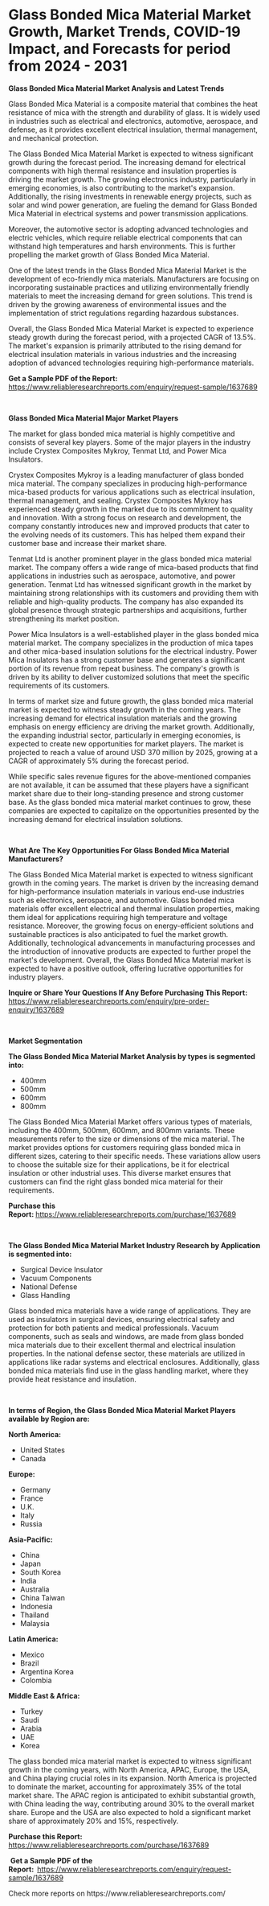<p><h1>Glass Bonded Mica Material Market Growth, Market Trends, COVID-19 Impact, and Forecasts for period from 2024 - 2031</h1></p><p><strong>Glass Bonded Mica Material Market Analysis and Latest Trends</strong></p>
<p><p>Glass Bonded Mica Material is a composite material that combines the heat resistance of mica with the strength and durability of glass. It is widely used in industries such as electrical and electronics, automotive, aerospace, and defense, as it provides excellent electrical insulation, thermal management, and mechanical protection.</p><p>The Glass Bonded Mica Material Market is expected to witness significant growth during the forecast period. The increasing demand for electrical components with high thermal resistance and insulation properties is driving the market growth. The growing electronics industry, particularly in emerging economies, is also contributing to the market's expansion. Additionally, the rising investments in renewable energy projects, such as solar and wind power generation, are fueling the demand for Glass Bonded Mica Material in electrical systems and power transmission applications.</p><p>Moreover, the automotive sector is adopting advanced technologies and electric vehicles, which require reliable electrical components that can withstand high temperatures and harsh environments. This is further propelling the market growth of Glass Bonded Mica Material.</p><p>One of the latest trends in the Glass Bonded Mica Material Market is the development of eco-friendly mica materials. Manufacturers are focusing on incorporating sustainable practices and utilizing environmentally friendly materials to meet the increasing demand for green solutions. This trend is driven by the growing awareness of environmental issues and the implementation of strict regulations regarding hazardous substances.</p><p>Overall, the Glass Bonded Mica Material Market is expected to experience steady growth during the forecast period, with a projected CAGR of 13.5%. The market's expansion is primarily attributed to the rising demand for electrical insulation materials in various industries and the increasing adoption of advanced technologies requiring high-performance materials.</p></p>
<p><strong>Get a Sample PDF of the Report:&nbsp;</strong> <a href="https://www.reliableresearchreports.com/enquiry/request-sample/1637689">https://www.reliableresearchreports.com/enquiry/request-sample/1637689</a></p>
<p>&nbsp;</p>
<p><strong>Glass Bonded Mica Material Major Market Players</strong></p>
<p><p>The market for glass bonded mica material is highly competitive and consists of several key players. Some of the major players in the industry include Crystex Composites Mykroy, Tenmat Ltd, and Power Mica Insulators.</p><p>Crystex Composites Mykroy is a leading manufacturer of glass bonded mica material. The company specializes in producing high-performance mica-based products for various applications such as electrical insulation, thermal management, and sealing. Crystex Composites Mykroy has experienced steady growth in the market due to its commitment to quality and innovation. With a strong focus on research and development, the company constantly introduces new and improved products that cater to the evolving needs of its customers. This has helped them expand their customer base and increase their market share.</p><p>Tenmat Ltd is another prominent player in the glass bonded mica material market. The company offers a wide range of mica-based products that find applications in industries such as aerospace, automotive, and power generation. Tenmat Ltd has witnessed significant growth in the market by maintaining strong relationships with its customers and providing them with reliable and high-quality products. The company has also expanded its global presence through strategic partnerships and acquisitions, further strengthening its market position.</p><p>Power Mica Insulators is a well-established player in the glass bonded mica material market. The company specializes in the production of mica tapes and other mica-based insulation solutions for the electrical industry. Power Mica Insulators has a strong customer base and generates a significant portion of its revenue from repeat business. The company's growth is driven by its ability to deliver customized solutions that meet the specific requirements of its customers.</p><p>In terms of market size and future growth, the glass bonded mica material market is expected to witness steady growth in the coming years. The increasing demand for electrical insulation materials and the growing emphasis on energy efficiency are driving the market growth. Additionally, the expanding industrial sector, particularly in emerging economies, is expected to create new opportunities for market players. The market is projected to reach a value of around USD 370 million by 2025, growing at a CAGR of approximately 5% during the forecast period.</p><p>While specific sales revenue figures for the above-mentioned companies are not available, it can be assumed that these players have a significant market share due to their long-standing presence and strong customer base. As the glass bonded mica material market continues to grow, these companies are expected to capitalize on the opportunities presented by the increasing demand for electrical insulation solutions.</p></p>
<p>&nbsp;</p>
<p><strong>What Are The Key Opportunities For Glass Bonded Mica Material Manufacturers?</strong></p>
<p><p>The Glass Bonded Mica Material market is expected to witness significant growth in the coming years. The market is driven by the increasing demand for high-performance insulation materials in various end-use industries such as electronics, aerospace, and automotive. Glass bonded mica materials offer excellent electrical and thermal insulation properties, making them ideal for applications requiring high temperature and voltage resistance. Moreover, the growing focus on energy-efficient solutions and sustainable practices is also anticipated to fuel the market growth. Additionally, technological advancements in manufacturing processes and the introduction of innovative products are expected to further propel the market's development. Overall, the Glass Bonded Mica Material market is expected to have a positive outlook, offering lucrative opportunities for industry players.</p></p>
<p><strong>Inquire or Share Your Questions If Any Before Purchasing This Report:</strong> <a href="https://www.reliableresearchreports.com/enquiry/pre-order-enquiry/1637689">https://www.reliableresearchreports.com/enquiry/pre-order-enquiry/1637689</a></p>
<p>&nbsp;</p>
<p><strong>Market Segmentation</strong></p>
<p><strong>The Glass Bonded Mica Material Market Analysis by types is segmented into:</strong></p>
<p><ul><li>400mm</li><li>500mm</li><li>600mm</li><li>800mm</li></ul></p>
<p><p>The Glass Bonded Mica Material Market offers various types of materials, including the 400mm, 500mm, 600mm, and 800mm variants. These measurements refer to the size or dimensions of the mica material. The market provides options for customers requiring glass bonded mica in different sizes, catering to their specific needs. These variations allow users to choose the suitable size for their applications, be it for electrical insulation or other industrial uses. This diverse market ensures that customers can find the right glass bonded mica material for their requirements.</p></p>
<p><strong>Purchase this Report:&nbsp;</strong><a href="https://www.reliableresearchreports.com/purchase/1637689">https://www.reliableresearchreports.com/purchase/1637689</a></p>
<p>&nbsp;</p>
<p><strong>The Glass Bonded Mica Material Market Industry Research by Application is segmented into:</strong></p>
<p><ul><li>Surgical Device Insulator</li><li>Vacuum Components</li><li>National Defense</li><li>Glass Handling</li></ul></p>
<p><p>Glass bonded mica materials have a wide range of applications. They are used as insulators in surgical devices, ensuring electrical safety and protection for both patients and medical professionals. Vacuum components, such as seals and windows, are made from glass bonded mica materials due to their excellent thermal and electrical insulation properties. In the national defense sector, these materials are utilized in applications like radar systems and electrical enclosures. Additionally, glass bonded mica materials find use in the glass handling market, where they provide heat resistance and insulation.</p></p>
<p>&nbsp;</p>
<p><strong>In terms of Region, the Glass Bonded Mica Material Market Players available by Region are:</strong></p>
<p>
    <p> <strong> North America: </strong>
        <ul>
            <li>United States</li>
            <li>Canada</li>
        </ul>
        </p> 
    <p> <strong> Europe: </strong>
        <ul>
            <li>Germany</li>
            <li>France</li>
            <li>U.K.</li>
            <li>Italy</li>
            <li>Russia</li>
        </ul>
        </p> 
    <p> <strong> Asia-Pacific: </strong>
        <ul>
            <li>China</li>
            <li>Japan</li>
            <li>South Korea</li>
            <li>India</li>
            <li>Australia</li>
            <li>China Taiwan</li>
            <li>Indonesia</li>
            <li>Thailand</li>
            <li>Malaysia</li>
        </ul>
        </p> 
    <p> <strong> Latin America: </strong>
        <ul>
            <li>Mexico</li>
            <li>Brazil</li>
            <li>Argentina Korea</li>
            <li>Colombia</li>
        </ul>
        </p> 
    <p> <strong> Middle East & Africa: </strong>
        <ul>
            <li>Turkey</li>
            <li>Saudi</li>
            <li>Arabia</li>
            <li>UAE</li>
            <li>Korea</li>
        </ul>
    </p>
    </p>
<p><p>The glass bonded mica material market is expected to witness significant growth in the coming years, with North America, APAC, Europe, the USA, and China playing crucial roles in its expansion. North America is projected to dominate the market, accounting for approximately 35% of the total market share. The APAC region is anticipated to exhibit substantial growth, with China leading the way, contributing around 30% to the overall market share. Europe and the USA are also expected to hold a significant market share of approximately 20% and 15%, respectively.</p></p>
<p><strong>Purchase this Report: </strong><a href="https://www.reliableresearchreports.com/purchase/1637689">https://www.reliableresearchreports.com/purchase/1637689</a></p>
<p>&nbsp;<strong>Get a Sample PDF of the Report:&nbsp;&nbsp;</strong><a href="https://www.reliableresearchreports.com/enquiry/request-sample/1637689">https://www.reliableresearchreports.com/enquiry/request-sample/1637689</a></p>
<p><strong></strong></p>
<p>Check more reports on https://www.reliableresearchreports.com/</p>